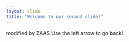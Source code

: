 ```yaml
---
layout: slide
title: "Welcome to our second slide!"
---
```

modified by ZAAS
Use the left arrow to go back!
